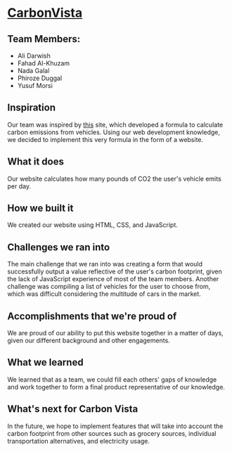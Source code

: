 # [CarbonVista](https://youtu.be/8qktCoX_a8Q)

## Team Members: </br>
- Ali Darwish
- Fahad Al-Khuzam
- Nada Galal
- Phiroze Duggal
- Yusuf Morsi

## Inspiration
Our team was inspired by [this](https://streets.mn/2019/09/06/graphic-whats-a-vehicles-carbon-footprint/) site, which developed a formula to calculate carbon emissions from vehicles. Using our web development knowledge, we decided to implement this very formula in the form of a website.
## What it does
Our website calculates how many pounds of CO2 the user's vehicle emits per day. 
## How we built it
We created our website using HTML, CSS, and JavaScript.
## Challenges we ran into
The main challenge that we ran into was creating a form that would successfully output a value reflective of the user's carbon footprint, given the lack of JavaScript experience of most of the team members. Another challenge was compiling a list of vehicles for the user to choose from, which was difficult considering the multitude of cars in the market.
## Accomplishments that we're proud of
We are proud of our ability to put this website together in a matter of days, given our different background and other engagements.
## What we learned
We learned that as a team, we could fill each others' gaps of knowledge and work together to form a final product representative of our knowledge.
## What's next for Carbon Vista
In the future, we hope to implement features that will take into account the carbon footprint from other sources such as grocery sources, individual transportation alternatives, and electricity usage.
